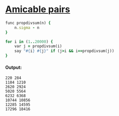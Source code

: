 [1]: https://rosettacode.org/wiki/Amicable_pairs

# [Amicable pairs][1]

```ruby
func propdivsum(n) {
    n.sigma - n
}

for i in (1..20000) {
    var j = propdivsum(i)
    say "#{i} #{j}" if (j>i && i==propdivsum(j))
}
```

#### Output:
```
220 284
1184 1210
2620 2924
5020 5564
6232 6368
10744 10856
12285 14595
17296 18416
```

